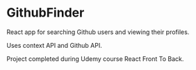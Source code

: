 # GithubFinder

React app for searching Github users and viewing their profiles.

Uses context API and Github API.

Project completed during Udemy course React Front To Back.
